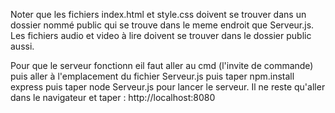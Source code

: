 
Noter que les fichiers index.html et style.css doivent se trouver dans un dossier nommé public qui se trouve dans le meme endroit 
que Serveur.js. Les fichiers audio et video à lire doivent se trouver dans le dossier public aussi.


Pour que le serveur fonctionn eil faut aller au cmd (l'invite de commande) puis aller à l'emplacement du fichier Serveur.js puis taper npm.install express
puis taper node Serveur.js pour lancer le serveur.
Il ne reste qu'aller dans le navigateur et taper : http://localhost:8080
